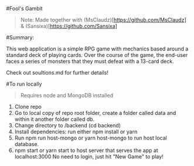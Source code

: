 #Fool's Gambit
>Note: Made together with (MsClaudz)[https://github.com/MsClaudz] & (Sansixa)[https://github.com/Sansixa]

#Summary:

This web application is a simple RPG game with mechanics based around a standard deck of playing cards. Over the course of the game, the end-user faces a series of monsters that they must defeat with a 13-card deck.

Check out soultions.md for further details!

#To run locally
>Requires node and MongoDB installed

1. Clone repo
2. Go to local copy of repo root folder, create a folder called data and within it another folder called db.
3. Change directory to /backend (cd backend)
4. Install dependencies: run either npm install or yarn
5. Run npm run host-mongo or yarn host-mongo to run host local database.
6. npm start or yarn start to host server that serves the app at localhost:3000 No need to login, just hit "New Game" to play!
